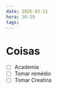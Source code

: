 ```yaml
---
date: 2025-03-21
hora: 10:19
tags:
---
```





# Coisas
- [ ] Academia
- [ ] Tomar remédio
- [ ] Tomar Creatina